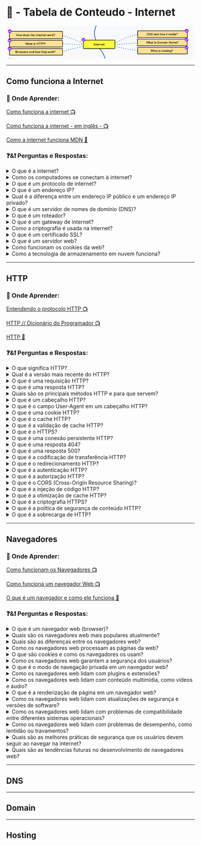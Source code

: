 # 📌 - Tabela de Conteudo - Internet

<img src="../assets/internet.png"  title="Internet Frontend Roadmap">

---

## Como funciona a Internet

### **🤔 Onde Aprender:**

[Como funciona a internet 📺 ](https://www.youtube.com/watch?v=PaOOO2VdBoc)

[Como funciona a internet - em inglês - 📺](https://www.youtube.com/watch?v=TNQsmPf24go&t=837s)

[Como a internet funciona MDN 📖](https://developer.mozilla.org/pt-BR/docs/Learn/Common_questions/Web_mechanics/How_does_the_Internet_work)

### **❓&❗ Perguntas e Respostas:**

<details>
  <summary>O que é a internet?</summary>
  <p>A internet é uma rede global de computadores interconectados que permite a troca de informações e dados entre eles.</p>
</details>
<details>
  <summary>Como os computadores se conectam à internet?</summary>
  <p>Os computadores se conectam à internet por meio de um provedor de serviços de internet (ISP) que oferece conexões de banda larga ou discada.</p>
</details>
<details>
  <summary>O que é um protocolo de internet?</summary>
  <p>Um protocolo de internet é um conjunto de regras e padrões que governam a comunicação entre dispositivos conectados à internet.</p>
</details>
<details>
  <summary>O que é um endereço IP?</summary>
  <p>Um endereço IP é um número exclusivo que identifica um dispositivo conectado à internet.</p>
</details>
<details>
  <summary>Qual é a diferença entre um endereço IP público e um endereço IP privado?</summary>
  <p>Um endereço IP público é um endereço único atribuído a um dispositivo na internet, enquanto um endereço IP privado é usado em redes locais para identificar dispositivos conectados a ela.</p>
</details>
<details>
  <summary>O que é um servidor de nomes de domínio (DNS)?</summary>
  <p>Um servidor de nomes de domínio é um servidor que traduz nomes de domínio legíveis por humanos em endereços IP utilizáveis por computadores.</p>
</details>
<details>
  <summary>O que é um roteador?</summary>
  <p>Um roteador é um dispositivo que encaminha pacotes de dados entre redes diferentes.</p>
</details>
<details>
  <summary>O que é um gateway de internet?</summary>
  <p>Um gateway de internet é um dispositivo que conecta redes diferentes, permitindo a comunicação entre elas.</p>
</details>
<details>
  <summary>Como a criptografia é usada na internet?</summary>
  <p>A criptografia é usada na internet para proteger informações confidenciais, como senhas e informações bancárias, durante a transmissão.</p>
</details>
<details>
  <summary>O que é um certificado SSL?</summary>
  <p>Um certificado SSL é um tipo de certificado digital que garante a autenticidade de um site e protege as informações transmitidas entre o usuário e o site.</p>
</details>
<details>
  <summary>O que é um servidor web?</summary>
  <p>Um servidor web é um computador que armazena e distribui conteúdo na internet, como páginas da web e arquivos de mídia.</p>
</details>
<details>
  <summary>Como funcionam os cookies da web?</summary>
  <p>Os cookies da web são pequenos arquivos de texto armazenados em um dispositivo pelo navegador da web para rastrear o comportamento do usuário na internet e fornecer uma experiência personalizada.</p>
</details>
<details>
  <summary>Como a tecnologia de armazenamento em nuvem funciona?</summary>
  <p>A tecnologia de armazenamento em nuvem permite que os usuários armazenem e acessem dados e informações pela internet em servidores remotos em vez de armazená-los localmente</p>
</details>

---

## HTTP

### **🤔 Onde Aprender:**

[Entendendo o protocolo HTTP 📺 ](https://www.youtube.com/watch?v=PcHbyGVoqZk)

[HTTP // Dicionário do Programador 📺](https://www.youtube.com/watch?v=hwttZtWkXTk)

[HTTP 📖](https://developer.mozilla.org/pt-BR/docs/Web/HTTP)

### **❓&❗ Perguntas e Respostas:**

<details>
  <summary>O que significa HTTP?</summary>
  <p>HTTP significa Protocolo de Transferência de Hipertexto (em inglês: Hypertext Transfer Protocol).</p>
</details>
<details>
  <summary>Qual é a versão mais recente do HTTP?</summary>
  <p>A versão mais recente do HTTP é a HTTP/3.</p>
</details>
<details>
  <summary>O que é uma requisição HTTP?</summary>
  <p>Uma requisição HTTP é uma mensagem enviada por um cliente (geralmente um navegador) para um servidor web, solicitando a obtenção de algum recurso (como uma página HTML, um arquivo de imagem, etc.).</p>
</details>
<details>
  <summary>O que é uma resposta HTTP?</summary>
  <p>Uma resposta HTTP é uma mensagem enviada por um servidor web em resposta a uma requisição HTTP, contendo o recurso solicitado ou informando que ele não está disponível.</p>
</details>
<details>
  <summary>Quais são os principais métodos HTTP e para que servem?</summary>
  <p>Os principais métodos HTTP são GET, POST, PUT e DELETE. O método GET é utilizado para obter recursos do servidor, enquanto POST é utilizado para enviar informações para o servidor (geralmente através de formulários). PUT é utilizado para atualizar um recurso existente, enquanto DELETE é utilizado para removê-lo.</p>
</details>
<details>
  <summary>O que é um cabeçalho HTTP?</summary>
  <img src="https://mazer.dev/pt-br/http/introducao-protocolo-http/http-headers-request.png"  title="Cabeçalho HTTP">
  <p>
  Um cabeçalho HTTP é uma parte de uma mensagem HTTP que contém informações adicionais sobre a requisição ou a resposta. Exemplos de informações que podem ser incluídas nos cabeçalhos são cookies, a codificação de caracteres utilizada e informações sobre o agente de usuário (navegador) que fez a requisição.</p>
</details>
<details>
  <summary>O que é o campo User-Agent em um cabeçalho HTTP?</summary>

  <img src="https://www.keycdn.com/img/support/user-agent-string.png"  title="Cabeçalho HTTP">
  <p>O campo User-Agent em um cabeçalho HTTP contém informações sobre o agente de usuário (navegador) que fez a requisição. Isso pode incluir o nome e a versão do navegador, o sistema operacional utilizado e outras informações relevantes.</p>
</details>
<details>
  <summary>O que é uma cookie HTTP?</summary>
  <p>Uma cookie HTTP é um pequeno arquivo armazenado pelo navegador em resposta a uma requisição HTTP. As cookies são geralmente utilizadas para armazenar informações sobre a sessão do usuário (como um identificador de sessão) ou preferências de navegação (como a língua preferida).</p>
</details>
<details>
  <summary>O que é o cache HTTP?</summary>
  <p>O cache HTTP é um mecanismo utilizado pelos navegadores e servidores web para armazenar temporariamente recursos (como imagens e arquivos CSS) para que eles possam ser reutilizados posteriormente, sem a necessidade de serem baixados novamente.</p>
</details>
<details>
  <summary>O que é a validação de cache HTTP?</summary>
  <p>A validação de cache HTTP é um mecanismo utilizado pelos navegadores e servidores web para verificar se uma cópia em cache de um recurso ainda é válida (ou seja, se ela ainda representa a versão mais recente do recurso). Isso é feito através da comparação de informações de cabeçalho (como a data de modificação do recurso).</p>
</details>
<details>
  <summary>O que é o HTTPS?</summary>
  <p>O HTTPS (HTTP Seguro) é uma extensão do protocolo HTTP que utiliza criptografia para proteger a comunicação entre o navegador e o servidor web. Ele é utilizado para garantir a segurança e a privacidade das informações transmitidas, como senhas e dados bancários.</p>
</details>
<details>
  <summary>O que é uma conexão persistente HTTP?</summary>
  <p>Uma conexão persistente HTTP é uma conexão estabelecida entre o navegador e o servidor web que permite que múltiplas requisições e respostas sejam enviadas sem a necessidade de estabelecer uma nova conexão a cada vez. Isso pode melhorar o desempenho da aplicação, pois reduz o tempo necessário para estabelecer e finalizar conexões.</p>
</details>
<details>
  <summary>O que é uma resposta 404?</summary>
  <p>Uma resposta 404 é uma mensagem de erro enviada por um servidor web em resposta a uma requisição HTTP, indicando que o recurso solicitado não foi encontrado no servidor. Isso pode ocorrer quando um URL é digitado incorretamente ou quando o recurso foi removido do servidor.</p>
</details>
<details>
  <summary>O que é uma resposta 500?</summary>
  <p>Uma resposta 500 é uma mensagem de erro enviada por um servidor web em resposta a uma requisição HTTP, indicando que ocorreu um erro interno no servidor. Isso pode ocorrer quando o servidor está sobrecarregado, quando um script no servidor contém um erro ou quando há problemas com o banco de dados.</p>
</details>
<details>
  <summary>O que é a codificação de transferência HTTP?</summary>
  <p>A codificação de transferência HTTP é um mecanismo utilizado para comprimir os dados transmitidos entre o servidor e o navegador. Isso pode reduzir o tempo necessário para transferir os dados e melhorar o desempenho da aplicação. Alguns exemplos de codificação de transferência HTTP incluem gzip e deflate.</p>
</details>
<details>
  <summary>O que é o redirecionamento HTTP?</summary>
  <p>O redirecionamento HTTP é um mecanismo utilizado pelos servidores web para redirecionar os navegadores para uma nova URL em resposta a uma requisição HTTP. Isso pode ocorrer quando uma página foi movida para uma nova URL, quando há múltiplas versões de um recurso ou quando uma página foi removida.</p>
</details>
<details>
  <summary>O que é a autenticação HTTP?</summary>
  <p>A autenticação HTTP é um mecanismo utilizado pelos servidores web para verificar a identidade do usuário que está fazendo a requisição. Isso é geralmente feito através do envio de um nome de usuário e uma senha (ou outras credenciais) para o servidor em um cabeçalho HTTP.</p>
</details>
<details>
  <summary>O que é a autorização HTTP?</summary>
  <p>A autorização HTTP é um mecanismo utilizado pelos servidores web para conceder acesso a recursos específicos apenas para usuários autorizados. Isso é geralmente feito através do envio de um token de acesso (geralmente em um cabeçalho HTTP) que comprove que o usuário está autorizado a acessar o recurso.</p>
</details>
<details>
  <summary>O que é o CORS (Cross-Origin Resource Sharing)?</summary>
  <p>O CORS (Cross-Origin Resource Sharing) é um mecanismo utilizado pelos navegadores para permitir que recursos em diferentes origens (ou seja, diferentes domínios, portas ou protocolos) sejam compartilhados de forma segura. Isso é necessário porque, por padrão, os navegadores não permitem que scripts em uma página acessem recursos de origens diferentes.</p>
</details>
<details>
  <summary>O que é a injeção de código HTTP?</summary>
  <p>aplicações web, onde o invasor envia código malicioso para o servidor web em uma requisição HTTP. Isso pode permitir que o invasor execute comandos no servidor ou obtenha informações confidenciais. Um exemplo comum é a injeção de SQL, onde o invasor envia código SQL malicioso para o servidor web, a fim de obter acesso não autorizado ao banco de dados da aplicação.

</p>
</details>
<details>
  <summary>O que é a otimização de cache HTTP?</summary>
  <p>A otimização de cache HTTP é um mecanismo utilizado para melhorar o desempenho da aplicação, armazenando recursos em cache no navegador ou no servidor web. Isso pode reduzir o tempo necessário para carregar páginas, porque o navegador pode recuperar recursos armazenados em cache em vez de baixá-los novamente do servidor. A otimização de cache HTTP é geralmente feita utilizando cabeçalhos HTTP, como Cache-Control e ETag.</p>
</details>
<details>
  <summary>O que é a criptografia HTTPS?</summary>
  <p>A criptografia HTTPS é um mecanismo utilizado para proteger a privacidade dos dados transmitidos entre o navegador e o servidor web. Isso é feito através da criptografia dos dados transmitidos, de modo que eles não possam ser interceptados ou lidos por terceiros. A criptografia HTTPS é geralmente feita utilizando o protocolo SSL/TLS.</p>
</details>
<details>
  <summary>O que é a política de segurança de conteúdo HTTP?</summary>
  <p>A política de segurança de conteúdo HTTP é um mecanismo utilizado para controlar quais recursos uma página web pode carregar ou executar. Isso pode ajudar a prevenir ataques de cross-site scripting (XSS), onde um invasor tenta injetar código malicioso em uma página web. A política de segurança de conteúdo é geralmente implementada utilizando cabeçalhos HTTP, como Content-Security-Policy.</p>
</details>
<details>
  <summary>O que é a sobrecarga de HTTP?</summary>
  <p>A sobrecarga de HTTP é um problema que ocorre quando um servidor web é incapaz de lidar com um grande volume de requisições HTTP. Isso pode resultar em lentidão ou indisponibilidade do serviço. A sobrecarga de HTTP pode ser causada por diversos fatores, incluindo o número de usuários acessando o serviço, a complexidade da aplicação ou a capacidade do servidor web.</p>
</details>

---

## Navegadores

### **🤔 Onde Aprender:**

[Como funcionam os Navegadores 📺 ](https://www.youtube.com/watch?v=91hpA4F1-jw)

[Como funciona um navegador Web 📺](https://www.youtube.com/watch?v=kDy62zaCHZE&t=77s)

[O que é um navegador e como ele funciona 📖](https://www.mozilla.org/pt-BR/firefox/browsers/what-is-a-browser)

### **❓&❗ Perguntas e Respostas:**

<details>
  <summary>O que é um navegador web (browser)?</summary>
  <p>Um navegador web (browser) é um software que permite que os usuários acessem e naveguem na internet, exibindo páginas da web e outros conteúdos multimídia.</p>
</details>
<details>
  <summary>Quais são os navegadores web mais populares atualmente?</summary>
  <p>Os navegadores mais populares atualmente são o Google Chrome, o Mozilla Firefox, o Microsoft Edge, o Safari e o Opera.</p>
</details>
<details>
  <summary>Quais são as diferenças entre os navegadores web?</summary>
  <p>As diferenças entre os navegadores web incluem recursos de segurança, desempenho, interface de usuário, compatibilidade com sistemas operacionais e extensões.</p>
</details>
<details>
  <summary>Como os navegadores web processam as páginas da web?
</summary>
  <p>Os navegadores web usam uma linguagem de marcação chamada HTML, juntamente com outras linguagens de programação como CSS e JavaScript, para processar e exibir páginas da web.</p>
</details>
<details>
  <summary>O que são cookies e como os navegadores os usam?
</summary>
  <p>Cookies são pequenos arquivos de texto que os sites da web armazenam no computador do usuário para lembrar de informações, como preferências de idioma ou dados de login. Os navegadores usam cookies para lembrar dessas informações e fornecer uma experiência personalizada aos usuários.</p>
</details>
<details>
  <summary>Como os navegadores web garantem a segurança dos usuários?</summary>
  <p>Os navegadores web utilizam diversas técnicas de segurança, como bloqueio de pop-ups, detecção de phishing, verificação de certificados SSL e navegação privada, para garantir a segurança dos usuários.</p>
</details>
<details>
  <summary>O que é o modo de navegação privada em um navegador web?</summary>
  <p>O modo de navegação privada em um navegador web permite que os usuários naveguem na internet sem deixar um histórico de navegação, cookies ou outros dados no computador.</p>
</details>
<details>
  <summary>Como os navegadores web lidam com plugins e extensões?</summary>
  <p>Os navegadores web permitem que os usuários instalem plugins e extensões para adicionar recursos adicionais, como bloqueadores de anúncios ou gerenciadores de senha.</p>
</details>
<details>
  <summary>Como os navegadores web lidam com conteúdo multimídia, como vídeos e áudio?</summary>
  <p>Os navegadores web utilizam plugins ou tecnologias de mídia integradas, como HTML5 e WebRTC, para reproduzir conteúdo multimídia em páginas da web.</p>
</details>
<details>
  <summary>O que é a renderização de página em um navegador web?</summary>
  <p>A renderização de página em um navegador web é o processo de interpretar e exibir o conteúdo HTML de uma página da web em uma interface gráfica.</p>
</details>
<details>
  <summary>Como os navegadores web lidam com atualizações de segurança e versões de software?</summary>
  <p>Os navegadores web fornecem atualizações regulares de segurança e novas versões de software para garantir que os usuários tenham a melhor experiência possível e permaneçam protegidos contra ameaças de segurança.</p>
</details>
<details>
  <summary>Como os navegadores web lidam com problemas de compatibilidade entre diferentes sistemas operacionais?</summary>
  <p>Os navegadores web são projetados para funcionar em diferentes sistemas operacionais e dispositivos, mas podem enfrentar problemas de compatibilidade. As atualizações regulares de software ajudam a garantir que os navegadores web sejam compatíveis com uma ampla variedade de sistemas operacionais.</p>
</details>
<details>
  <summary>Como os navegadores web lidam com problemas de desempenho, como lentidão ou travamentos?</summary>
  <p>Os navegadores web podem enfrentar problemas de desempenho devido a diversos fatores, como recursos do sistema, problemas de rede e conflitos de extensões. Para lidar com esses problemas, os usuários podem limpar o cache e o histórico de navegação, desativar extensões desnecessárias ou atualizar o software do navegador.</p>
</details>
<details>
  <summary>Quais são as melhores práticas de segurança que os usuários devem seguir ao navegar na internet?</summary>
  <p>Os usuários devem seguir as melhores práticas de segurança ao navegar na internet, como manter o software do navegador atualizado, usar senhas fortes e exclusivas, evitar clicar em links suspeitos ou desconhecidos e usar uma conexão segura, como uma VPN.</p>
</details>
<details>
  <summary>Quais são as tendências futuras no desenvolvimento de navegadores web?</summary>
  <p>As tendências futuras no desenvolvimento de navegadores web incluem melhorias na privacidade do usuário, avanços na tecnologia de inteligência artificial e aprendizado de máquina, integração com dispositivos inteligentes e aumento da velocidade de carregamento de páginas da web.</p>
</details>

---

## DNS

---

## Domain

---

## Hosting
